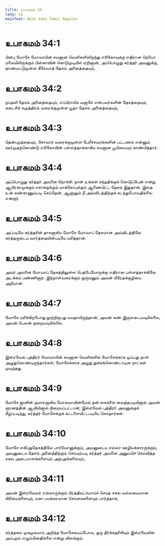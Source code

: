 ```yaml
---
title: உபாகமம் 34
lang: ta
mainfont: Noto Sans Tamil Regular
---
```


# உபாகமம் 34:1

பின்பு மோசே மோவாபின் சமனான வெளிகளிலிருந்து எரிகோவுக்கு எதிரான நெபோ மலையிலிருக்கும் பிஸ்காவின் கொடுமுடியில் ஏறினான்; அப்பொழுது கர்த்தர் அவனுக்கு, தாண்மட்டுமுள்ள கீலேயாத் தேசம் அனைத்தையும்,

# உபாகமம் 34:2

நப்தலி தேசம் அனைத்தையும், எப்பிராயீம் மனாசே என்பவர்களின் தேசத்தையும், கடைசிச் சமுத்திரம் வரைக்குமுள்ள யூதா தேசம் அனைத்தையும்,

# உபாகமம் 34:3

தென்புறத்தையும், சோவார் வரைக்குமுள்ள பேரீச்சமரங்களின் பட்டணம் என்னும் ஊர்முதற்கொண்டு எரிகோவின் பள்ளத்தாக்காகிய சமனான பூமியையும் காண்பித்தார்.

# உபாகமம் 34:4

அப்பொழுது கர்த்தர் அவனை நோக்கி: நான் உங்கள் சந்ததிக்குக் கொடுப்பேன் என்று ஆபிரகாமுக்கும் ஈசாக்குக்கும் யாக்கோபுக்கும் ஆணையிட்ட தேசம் இதுதான், இதை உன் கண்காணும்படி செய்தேன்; ஆனாலும் நீ அவ்விடத்திற்குக் கடந்துபோவதில்லை என்றார்.

# உபாகமம் 34:5

அப்படியே கர்த்தரின் தாசனாகிய மோசே மோவாப் தேசமான அவ்விடத்திலே கர்த்தருடைய வார்த்தையின்படியே மரித்தான்.

# உபாகமம் 34:6

அவர் அவனை மோவாப் தேசத்திலுள்ள பெத்பேயோருக்கு எதிரான பள்ளத்தாக்கிலே அடக்கம் பண்ணினார். இந்நாள்வரைக்கும் ஒருவனும் அவன் பிரேதக்குழியை அறியான்.

# உபாகமம் 34:7

மோசே மரிக்கிறபோது நூற்றிருபது வயதாயிருந்தான்; அவன் கண் இருளடையவுமில்லை, அவன் பெலன் குறையவுமில்லை.

# உபாகமம் 34:8

இஸ்ரவேல் புத்திரர் மோவாபின் சமனான வெளிகளில் மோசேக்காக முப்பது நாள் அழுதுகொண்டிருந்தார்கள்; மோசேக்காக அழுது துக்கங்கொண்டாடின நாட்கள் முடிந்தது.

# உபாகமம் 34:9

மோசே நூனின் குமாரனாகிய யோசுவாவின்மேல் தன் கைகளை வைத்தபடியினால் அவன் ஞானத்தின் ஆவியினால் நிறையப்பட்டான்; இஸ்ரவேல் புத்திரர் அவனுக்குக் கீழ்ப்படிந்து, கர்த்தர் மோசேக்குக் கட்டளையிட்டபடியே செய்தார்கள்.

# உபாகமம் 34:10

மோசே எகிப்துதேசத்திலே பார்வோனுக்கும், அவனுடைய எல்லா ஊழியக்காரருக்கும், அவனுடைய தேசம் அனைத்திற்கும் செய்யும்படி கர்த்தர் அவனை அனுப்பிச் செய்வித்த சகல அடையாளங்களையும் அற்புதங்களையும்,

# உபாகமம் 34:11

அவன் இஸ்ரவேலர் எல்லாருக்கும் பிரத்தியட்சமாய்ச் செய்த சகல வல்லமையான கிரியைகளையும், மகா பயங்கரமான செய்கைகளையும் பார்த்தால்,

# உபாகமம் 34:12

கர்த்தரை முகமுகமாய் அறிந்த மோசேயைப்போல, ஒரு தீர்க்கதரிசியும் இஸ்ரவேலில் அப்புறம் எழும்பினதில்லை என்று விளங்கும்.


